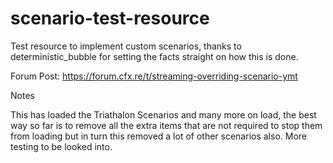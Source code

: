 # scenario-test-resource

Test resource to implement custom scenarios, thanks to deterministic_bubble for setting the facts straight on how this is done.

Forum Post: https://forum.cfx.re/t/streaming-overriding-scenario-ymt

Notes

This has loaded the Triathalon Scenarios and many more on load, the best way so far is to remove all the extra items that are not required to stop them from loading but in turn this removed a lot of other scenarios also. More testing to be looked into.
